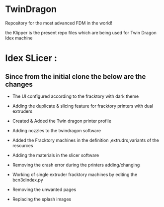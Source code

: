 # TwinDragon
Repository for the most advanced FDM in the world!

the Klipper is the present repo files which are being used for Twin Dragon Idex machine 

# Idex SLicer :

## Since from the initial clone the below are the changes 

- The UI configured according to the fracktory with dark theme

- Adding the duplicate & slicing feature for fracktory printers with dual extruders

- Created & Added the Twin dragon printer profile 

- Adding nozzles to the twindragon software

- Added the Fracktory machines in the definition ,extrudrs,variants of the resources

- Adding the materials in the slicer software

- Removing the crash error during the printers adding/changing

- Working of single extruder fracktory machines by editing the bcn3dindex.py

- Removing the unwanted pages

-  Replacing the splash images
